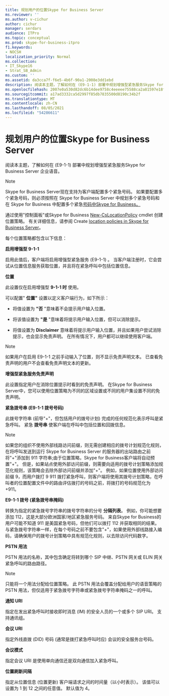 ```yaml
---
title: 规划用户的位置Skype for Business Server
ms.reviewer: ''
ms.author: v-cichur
author: cichur
manager: serdars
audience: ITPro
ms.topic: conceptual
ms.prod: skype-for-business-itpro
f1.keywords:
- NOCSH
localization_priority: Normal
ms.collection:
- IT_Skype16
- Strat_SB_Admin
ms.custom: ''
ms.assetid: da3cca7f-f6e5-4b6f-90a1-2008e3dd1ebd
description: 阅读本主题，了解如何在 (E9-1-1) 部署中规划增强型紧急服务Skype for Business Server 企业语音。
ms.openlocfilehash: 2007e0a530d82dc6b14dee9758c4eeeee75588ca2a81597e18f6a777093f0cf5
ms.sourcegitcommit: a17ad3332ca5d2997f85db7835500d8190c34b2f
ms.translationtype: MT
ms.contentlocale: zh-CN
ms.lasthandoff: 08/05/2021
ms.locfileid: "54286611"
---
```

# <a name="plan-location-policies-for-skype-for-business-server"></a>规划用户的位置Skype for Business Server
 
阅读本主题，了解如何在 (E9-1-1) 部署中规划增强型紧急服务Skype for Business Server 企业语音。 
  
> [!NOTE]
> Skype for Business Server现在支持为客户端配置多个紧急号码。 如果要配置多个紧急号码，则必须按照在 Skype for Business Server 中规划多个[](multiple-emergency-numbers.md)紧急号码和在 Skype for Business 中配置多个紧急[号码中Skype for Business。](../../deploy/deploy-enterprise-voice/configure-multiple-emergency-numbers.md) 
  
通过使用"控制面板"或Skype for Business [New-CsLocationPolicy](/powershell/module/skype/new-cslocationpolicy?view=skype-ps) cmdlet 创建位置策略。 有关详细信息，请参阅 Create [location policies in Skype for Business Server](../../deploy/deploy-enterprise-voice/create-location-policies.md)。
  
每个位置策略都包含以下信息：
  
 **启用增强型 9-1-1**
  
启用此值后，客户端将启用增强型紧急服务 (E9-1-1) 。 当客户端注册时，它会尝试从位置信息服务获取位置，并且将在紧急呼叫中包括位置信息。
  
 **位置**
  
此设置仅在启用增强型 **9-1-1 时** 使用。
  
可以配置" **位置"** 设置以定义客户端行为，如下所示：
  
- 将值设置为 **"否** "意味着不会提示用户输入位置。
    
- 将该值设置为 **"是** "意味着将提示用户输入位置，但可以消除提示。
    
- 将值设置为 **Disclaimer** 意味着将提示用户输入位置，并且如果用户尝试消除提示，也会显示免责声明。 在所有情况下，用户都可以继续使用客户端。
    
> [!NOTE]
> 如果用户在启用 E9-1-1 之前手动输入了位置，则不显示免责声明文本。 已查看免责声明的用户不会查看免责声明文本的更新。 
  
 **增强型紧急服务免责声明**
  
此设置指定用户在消除位置提示时看到的免责声明。 在Skype for Business Server中，您可以使用位置策略为不同的区域设置或不同的用户集设置不同的免责声明。
  
 **紧急拨号串 (E9-1-1 拨号号码)**
  
此拨号字符串 (前导"+"，但包括用户的拨号计划) 完成的任何规范化表示呼叫是紧急呼叫。 紧急 **拨号串** 使客户端在呼叫中包括位置和回拨信息。
  
> [!NOTE]
> 如果您的组织不使用外部线路访问前缀，则无需创建相应的拨号计划规范化规则，在将呼叫发送到运行 Skype for Business Server 的服务器的出站路由之前将"+"添加到 911 字符串;由于位置策略，Skype for Business客户端将自动预置"+"。 但是，如果站点使用外部访问前缀，则需要向适用的拨号计划策略添加规范化规则，该策略会去除外部访问前缀并添加"+"。 例如，如果位置使用外部访问前缀 9，而用户拨打 9 911 拨打紧急呼叫，则客户端将使用其拨号计划策略，在呼叫者的位置配置文件中的路由评估拨打的号码之前，将拨打的号码规范化为 +911。 
  
 **E9-1-1 拨号 (紧急拨号串掩码)**
  
转换为指定的紧急拨号字符串的拨号字符串的分号 **分隔列表**。 例如，你可能想要添加 112，这是大部分欧洲国家/地区紧急服务号码。 来自Skype for Business的用户可能不知道 911 是美国紧急号码，但他们可以拨打 112 并获取相同的结果。 与紧急拨号字符串一样，在每个号码之前不要包含"+"，如果使用外部线路接入编码，请确保用户的拨号计划策略中具有规范化规则，以去除访问代码数字。
  
 **PSTN 用法**
  
PSTN 用法的名称，其中包含确定将转到哪个 SIP 中继、PSTN 网关或 ELIN 网关紧急呼叫的路由路径。
  
> [!NOTE]
> 只能将一个用法分配给位置策略。 此 PSTN 用法会覆盖分配给用户的语音策略的 PSTN 用法，但仅适用于紧急拨号字符串或紧急拨号字符串掩码之一的呼叫。 
  
 **通知 URI**
  
指定在发出紧急呼叫时接收即时消息 (IM) 的安全人员的一个或多个 SIP URI。 支持通讯组。
  
 **会议 URI**
  
指定外线直拨 (DID) 号码 (通常是拨打紧急呼叫时应) 会议的安全服务台号码。 
  
 **会议模式**
  
指定会议 URI 是使用单向通信还是双向通信加入紧急呼叫。 
  
 **位置刷新间隔**
  
指定从位置信息 (位置更新) 客户端请求之间的时间量（以小时表示）。 该值可以设置为 1 到 12 之间的任意值。 默认值为 4。
